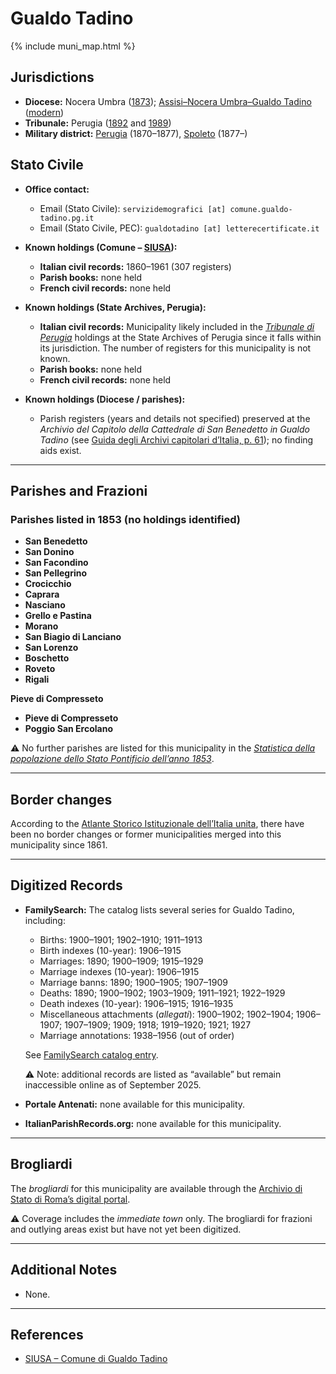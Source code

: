 # Gualdo Tadino

{% include muni_map.html %}

## Jurisdictions

* **Diocese:** Nocera Umbra ([1873](https://www.google.it/books/edition/Il_libro_de_comuni_del_Regno_d_Italia_co/WF9mfeJJcDEC?gbpv=1)); [Assisi–Nocera Umbra–Gualdo Tadino](../dio/assisi.md) ([modern](https://www.chiesacattolica.it/annuario-cei/ricerca-parrocchie/))
* **Tribunale:** Perugia ([1892](https://www.google.it/books/edition/Bollettino_ufficiale_del_Ministero_di_gr/kRXd4t5fK-0C?hl=en&gbpv=1&pg=PA457&printsec=frontcover) and [1989](https://www.google.it/books/edition/Gazzetta_ufficiale_della_Repubblica_ital/-Z6nogg-qMQC?hl=en&gbpv=1&pg=RA8-PA38&printsec=frontcover))
* **Military district:** [Perugia](../mil/perugia.md) (1870–1877), [Spoleto](../mil/spoleto.md) (1877–)

## Stato Civile

* **Office contact:**

  * Email (Stato Civile): `servizidemografici [at] comune.gualdo-tadino.pg.it`
  * Email (Stato Civile, PEC): `gualdotadino [at] letterecertificate.it`

* **Known holdings (Comune – [SIUSA](https://siusa-archivi.cultura.gov.it/cgi-bin/siusa/pagina.pl?TipoPag=comparc&Chiave=329860)):**

  * **Italian civil records:** 1860–1961 (307 registers)
  * **Parish books:** none held
  * **French civil records:** none held

* **Known holdings (State Archives, Perugia):**

  * **Italian civil records:** Municipality likely included in the *[Tribunale di Perugia](http://dati.san.beniculturali.it/SAN/complarc_IT-AS-PG_san.cat.complArch.96907)* holdings at the State Archives of Perugia since it falls within its jurisdiction. The number of registers for this municipality is not known.
  * **Parish books:** none held
  * **French civil records:** none held

* **Known holdings (Diocese / parishes):**

  * Parish registers (years and details not specified) preserved at the *Archivio del Capitolo della Cattedrale di San Benedetto in Gualdo Tadino* (see [Guida degli Archivi capitolari d’Italia, p. 61](https://www.archivaecclesiae.org/ae/filesq/quad_10_007.pdf#page=61)); no finding aids exist.

---

## Parishes and Frazioni

### Parishes listed in 1853 (no holdings identified)

* **San Benedetto**
* **San Donino**
* **San Facondino**
* **San Pellegrino**
* **Crocicchio**
* **Caprara**
* **Nasciano**
* **Grello e Pastina**
* **Morano**
* **San Biagio di Lanciano**
* **San Lorenzo**
* **Boschetto**
* **Roveto**
* **Rigali**

**Pieve di Compresseto**

* **Pieve di Compresseto**
* **Poggio San Ercolano**

⚠️ No further parishes are listed for this municipality in the *[Statistica della popolazione dello Stato Pontificio dell’anno 1853](https://www.google.it/books/edition/Statistics_della_popolazione_dello_Stato/v6dCAQAAMAAJ)*.

---

## Border changes

According to the [Atlante Storico Istituzionale dell’Italia unita](http://dati.san.beniculturali.it/asi/local/), there have been no border changes or former municipalities merged into this municipality since 1861.

---

## Digitized Records

* **FamilySearch:** The catalog lists several series for Gualdo Tadino, including:

  * Births: 1900–1901; 1902–1910; 1911–1913
  * Birth indexes (10-year): 1906–1915
  * Marriages: 1890; 1900–1909; 1915–1929
  * Marriage indexes (10-year): 1906–1915
  * Marriage banns: 1890; 1900–1905; 1907–1909
  * Deaths: 1890; 1900–1902; 1903–1909; 1911–1921; 1922–1929
  * Death indexes (10-year): 1906–1915; 1916–1935
  * Miscellaneous attachments (*allegati*): 1900–1902; 1902–1904; 1906–1907; 1907–1909; 1909; 1918; 1919–1920; 1921; 1927
  * Marriage annotations: 1938–1956 (out of order)

  See [FamilySearch catalog entry](https://www.familysearch.org/en/search/catalog/834750).

  ⚠️ Note: additional records are listed as “available” but remain inaccessible online as of September 2025.

* **Portale Antenati:** none available for this municipality.

* **ItalianParishRecords.org:** none available for this municipality.

---

## Brogliardi

The *brogliardi* for this municipality are available through the [Archivio di Stato di Roma’s digital portal](https://imagoarchiviodistatoroma.cultura.gov.it/Gregoriano/s_brogliardi.php?Provincia=Perugia&Denominazione=Gualdo).

⚠️ Coverage includes the *immediate town* only. The brogliardi for frazioni and outlying areas exist but have not yet been digitized.

---

## Additional Notes

* None.

---

## References

* [SIUSA – Comune di Gualdo Tadino](https://siusa-archivi.cultura.gov.it/cgi-bin/siusa/pagina.pl?TipoPag=comparc&Chiave=329860)
